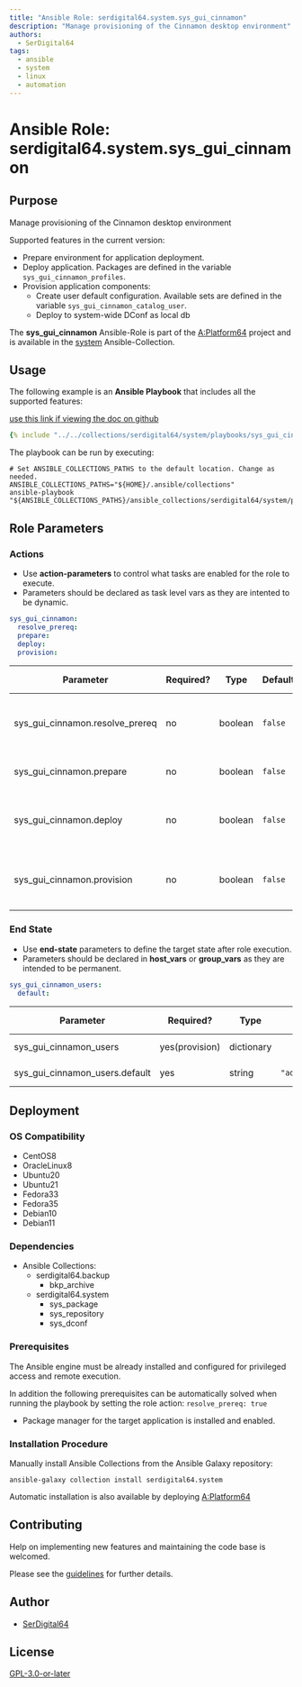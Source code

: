 ```yaml
---
title: "Ansible Role: serdigital64.system.sys_gui_cinnamon"
description: "Manage provisioning of the Cinnamon desktop environment"
authors:
  - SerDigital64
tags:
  - ansible
  - system
  - linux
  - automation
---
```


# Ansible Role: serdigital64.system.sys_gui_cinnamon

## Purpose

Manage provisioning of the Cinnamon desktop environment

Supported features in the current version:

- Prepare environment for application deployment.
- Deploy application. Packages are defined in the variable `sys_gui_cinnamon_profiles`.
- Provision application components:
  - Create user default configuration. Available sets are defined in the variable `sys_gui_cinnamon_catalog_user`.
  - Deploy to system-wide DConf as local db

The **sys_gui_cinnamon** Ansible-Role is part of the [A:Platform64](https://github.com/serdigital64/aplatform64) project and is available in the [system](../collections/system.md) Ansible-Collection.

## Usage

The following example is an **Ansible Playbook** that includes all the supported features:

[use this link if viewing the doc on github](../../collections/serdigital64/system/playbooks/sys_gui_cinnamon.yml)

```yaml
{% include "../../collections/serdigital64/system/playbooks/sys_gui_cinnamon.yml" %}
```

The playbook can be run by executing:

```shell
# Set ANSIBLE_COLLECTIONS_PATHS to the default location. Change as needed.
ANSIBLE_COLLECTIONS_PATHS="${HOME}/.ansible/collections"
ansible-playbook "${ANSIBLE_COLLECTIONS_PATHS}/ansible_collections/serdigital64/system/playbooks/sys_gui_cinnamon.yml"
```

## Role Parameters

### Actions

- Use **action-parameters** to control what tasks are enabled for the role to execute.
- Parameters should be declared as task level vars as they are intented to be dynamic.

```yaml
sys_gui_cinnamon:
  resolve_prereq:
  prepare:
  deploy:
  provision:
```

| Parameter                       | Required? | Type    | Default | Purpose / Value                               |
| ------------------------------- | --------- | ------- | ------- | --------------------------------------------- |
| sys_gui_cinnamon.resolve_prereq | no        | boolean | `false` | Enable automatic resolution of prequisites    |
| sys_gui_cinnamon.prepare        | no        | boolean | `false` | Enable environment preparation                |
| sys_gui_cinnamon.deploy         | no        | boolean | `false` | Enable installation of application packages   |
| sys_gui_cinnamon.provision      | no        | boolean | `false` | Enable provisioning of application components |

### End State

- Use **end-state** parameters to define the target state after role execution.
- Parameters should be declared in **host_vars** or **group_vars** as they are intended to be permanent.

```yaml
sys_gui_cinnamon_users:
  default:
```

| Parameter                      | Required?      | Type       | Default             | Purpose / Value        |
| ------------------------------ | -------------- | ---------- | ------------------- | ---------------------- |
| sys_gui_cinnamon_users         | yes(provision) | dictionary |                     | Define user options    |
| sys_gui_cinnamon_users.default | yes            | string     | `"adapta_nokto_v1"` | Configuration set name |

## Deployment

### OS Compatibility

- CentOS8
- OracleLinux8
- Ubuntu20
- Ubuntu21
- Fedora33
- Fedora35
- Debian10
- Debian11

### Dependencies

- Ansible Collections:
  - serdigital64.backup
    - bkp_archive
  - serdigital64.system
    - sys_package
    - sys_repository
    - sys_dconf

### Prerequisites

The Ansible engine must be already installed and configured for privileged access and remote execution.

In addition the following prerequisites can be automatically solved when running the playbook by setting the role action: `resolve_prereq: true`

- Package manager for the target application is installed and enabled.

### Installation Procedure

Manually install Ansible Collections from the Ansible Galaxy repository:

```shell
ansible-galaxy collection install serdigital64.system
```

Automatic installation is also available by deploying [A:Platform64](https://aplatform64.readthedocs.io/en/latest/#deployment)

## Contributing

Help on implementing new features and maintaining the code base is welcomed.

Please see the [guidelines](../contributing/guidelines.md) for further details.

## Author

- [SerDigital64](https://serdigital64.github.io/)

## License

[GPL-3.0-or-later](https://www.gnu.org/licenses/gpl-3.0.txt)

